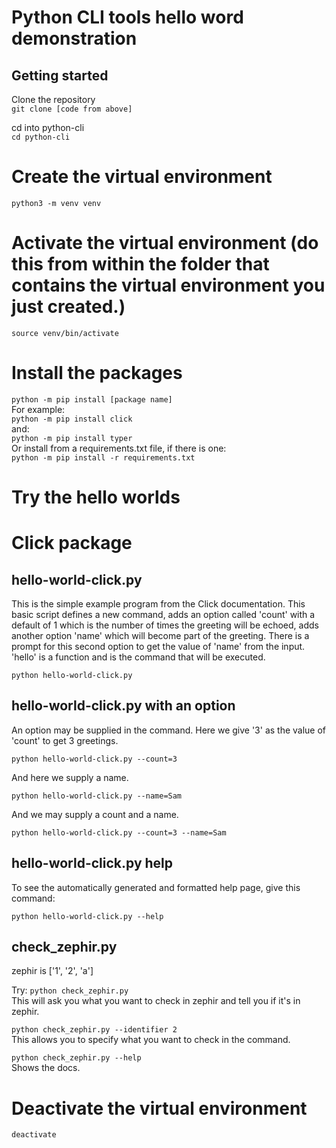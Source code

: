 # Python CLI tools hello word demonstration

## Getting started

Clone the repository  
```git clone [code from above]``` 

cd into python-cli  
```cd python-cli```

# Create the virtual environment
```python3 -m venv venv```

# Activate the virtual environment (do this from within the folder that contains the virtual environment you just created.)
```source venv/bin/activate```

# Install the packages
```python -m pip install [package name]```  
For example:  
```python -m pip install click```  
and:  
```python -m pip install typer```  
Or install from a requirements.txt file, if there is one:  
```python -m pip install -r requirements.txt```

# Try the hello worlds
# Click package

## hello-world-click.py
This is the simple example program from the Click documentation. This basic script defines a new command, adds an option called 'count' with a default of 1 which is the number of times the greeting will be echoed, adds another option 'name' which will become part of the greeting. There is a prompt for this second option to get the value of 'name' from the input. 'hello' is a function and is the command that will be executed.

```python hello-world-click.py```  

## hello-world-click.py with an option
An option may be supplied in the command. Here we give '3' as the value of 'count' to get 3 greetings.

```python hello-world-click.py --count=3```  

And here we supply a name.

```python hello-world-click.py --name=Sam```  

And we may supply a count and a name.

```python hello-world-click.py --count=3 --name=Sam```  

## hello-world-click.py help
To see the automatically generated and formatted help page, give this command:

```python hello-world-click.py --help```

## check_zephir.py
zephir is ['1', '2', 'a']

Try:
```python check_zephir.py```  
This will ask you what you want to check in zephir and tell you if it's in zephir.

```python check_zephir.py --identifier 2```  
This allows you to specify what you want to check in the command.

```python check_zephir.py --help```  
Shows the docs.


# Deactivate the virtual environment
```deactivate```

